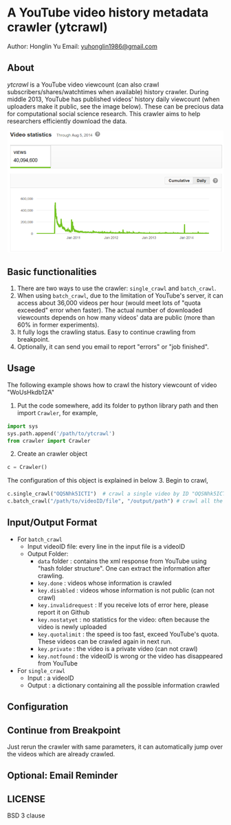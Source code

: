 A YouTube video history metadata crawler (ytcrawl)
========================================

Author: Honglin Yu
Email: yuhonglin1986@gmail.com



About
-----
*ytcrawl* is a YouTube video viewcount (can also crawl subscribers/shares/watchtimes when available) history crawler. During middle 2013, YouTube has published videos' history daily viewcount (when uploaders make it public, see the image below). These can be precious data for computational social science research. This crawler aims to help researchers efficiently download the data.

![dailyViewcount.png](img/dailyViewcount.png "videoID: OQSNhk5ICTI")



Basic functionalities
---------------------
1. There are two ways to use the crawler: ```single_crawl``` and  ```batch_crawl```.
2. When using ```batch_crawl```, due to the limitation of YouTube's server, it can access about 36,000 videos per hour (would meet lots of "quota exceeded" error when faster). The actual number of downloaded viewcounts depends on how many videos' data are public (more than 60% in former experiments). 
3. It fully logs the crawling status. Easy to continue crawling from breakpoint.
4. Optionally, it can send you email to report "errors" or "job finished".


Usage
-----
The following example shows how to crawl the history viewcount of video "WoUsHkdb12A"
1. Put the code somewhere, add its folder to python library path and then import ```Crawler```, for example,
```python
import sys
sys.path.append('/path/to/ytcrawl')
from crawler import Crawler
```
2. Create an crawler object
```python
c = Crawler()
```
The configuration of this object is explained in below
3. Begin to crawl,
```python
c.single_crawl("OQSNhk5ICTI")  # crawl a single video by ID "OQSNhk5ICTI"
c.batch_crawl("/path/to/videoID/file", "/output/path") # crawl all the videos in a file. Output the crawled data and log files input an output folder.
```

Input/Output Format
-------------------

* For ```batch_crawl```
  - Input videoID file: every line in the input file is a videoID
  - Output Folder:
     - ```data``` folder : contains the xml response from YouTube using "hash folder structure". One can extract the information after crawling.
     - ```key.done``` : videos whose information is crawled
     - ```key.disabled``` : videos whose information is not public (can not crawl)
     - ```key.invalidrequest``` : If you receive lots of error here, please report it on Github
     - ```key.nostatyet``` : no statistics for the video: often because the video is newly uploaded
     - ```key.quotalimit``` : the speed is too fast, exceed YouTube's quota. These videos can be crawled again in next run.
     - ```key.private``` : the video is a private video (can not crawl)
     - ```key.notfound``` : the videoID is wrong or the video has disappeared from YouTube
* For ```single_crawl```
  - Input : a videoID
  - Output : a dictionary containing all the possible information crawled

Configuration
-------------


Continue from Breakpoint
------------------------
Just rerun the crawler with same parameters, it can automatically jump over the videos which are already crawled.

Optional: Email Reminder
------------------------


LICENSE
--------
BSD 3 clause

